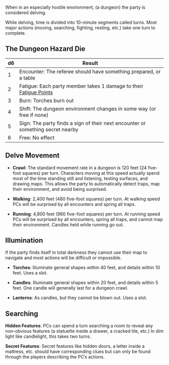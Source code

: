 When in an especially hostile environment, (a dungeon) the party is considered delving.

While delving, time is divided into 10-minute segments called turns. Most major actions (moving, searching, fighting, resting, etc.) take one turn to complete.

## The Dungeon Hazard Die

| d6 | Result |
| ---- | ---- |
| 1 | Encounter: The referee should have something prepared, or a table |
| 2 | Fatigue: Each party member takes 1 damage to their [Fatigue Points](Fatigue%20Points.md) |
| 3 | Burn: Torches burn out |
| 4 | Shift: The dungeon environment changes in some way (or free if none) |
| 5 | Sign: The party finds a sign of their next encounter or something secret nearby |
| 6 | Free: No effect |
## Delve Movement

- **Crawl**: The standard movement rate in a dungeon is 120 feet (24 five-foot squares) per turn. Characters moving at this speed actually spend most of the time standing still and listening, testing surfaces, and drawing maps. This allows the party to automatically detect traps, map their environment, and avoid being surprised. 

- **Walking**: 2,400 feet (480 five-foot squares) per turn. At walking speed PCs will be surprised by all encounters and spring all traps. 

- **Running**: 4,800 feet (960 five-foot squares) per turn. At running speed PCs will be surprised by all encounters, spring all traps, and cannot map their environment. Candles held while running go out.
## Illumination

If the party finds itself in total darkness they cannot use their map to navigate and most actions will be difficult or impossible. 

- **Torches**: Illuminate general shapes within 40 feet, and details within 10 feet. Uses a slot.

- **Candles**: Illuminate general shapes within 20 feet, and details within 5 feet. One candle will generally last for a dungeon crawl. 

- **Lanterns**: As candles, but they cannot be blown out. Uses a slot.
## Searching

**Hidden Features**: PCs can spend a turn searching a room to reveal any non-obvious features (a statuette inside a drawer, a cracked tile, etc.) In dim light like candlelight, this takes two turns. 

**Secret Features**: Secret features like hidden doors, a letter inside a mattress, etc. should have corresponding clues but can only be found through the players describing the PC’s actions.